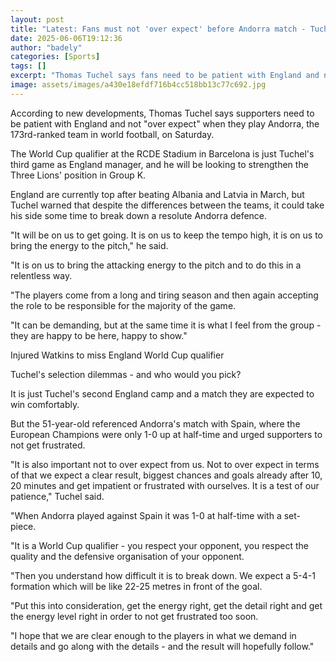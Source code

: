 ```yaml
---
layout: post
title: "Latest: Fans must not 'over expect' before Andorra match - Tuchel"
date: 2025-06-06T19:12:36
author: "badely"
categories: [Sports]
tags: []
excerpt: "Thomas Tuchel says fans need to be patient with England and not 'over expect' when they play Andorra, the 173rd-ranked team in world football, on Satu"
image: assets/images/a430e18efdf716b4cc518bb13c77c692.jpg
---
```


According to new developments, Thomas Tuchel says supporters need to be patient with England and not "over expect" when they play Andorra, the 173rd-ranked team in world football, on Saturday. 

The World Cup qualifier at the RCDE Stadium in Barcelona is just Tuchel's third game as England manager, and he will be looking to strengthen the Three Lions' position in Group K. 

England are currently top after beating Albania and Latvia in March, but Tuchel warned that despite the differences between the teams, it could take his side some time to break down a resolute Andorra defence. 

"It will be on us to get going. It is on us to keep the tempo high, it is on us to bring the energy to the pitch," he said.

"It is on us to bring the attacking energy to the pitch and to do this in a relentless way.

"The players come from a long and tiring season and then again accepting the role to be responsible for the majority of the game.

"It can be demanding, but at the same time it is what I feel from the group - they are happy to be here, happy to show."

Injured Watkins to miss England World Cup qualifier

Tuchel's selection dilemmas - and who would you pick?

It is just Tuchel's second England camp and a match they are expected to win comfortably.

But the 51-year-old referenced Andorra's match with Spain, where the European Champions were only 1-0 up at half-time and urged supporters to not get frustrated.

"It is also important not to over expect from us. Not to over expect in terms of that we expect a clear result, biggest chances and goals already after 10, 20 minutes and get impatient or frustrated with ourselves. It is a test of our patience," Tuchel said.

"When Andorra played against Spain it was 1-0 at half-time with a set-piece.

"It is a World Cup qualifier - you respect your opponent, you respect the quality and the defensive organisation of your opponent.

"Then you understand how difficult it is to break down. We expect a 5-4-1 formation which will be like 22-25 metres in front of the goal.

"Put this into consideration, get the energy right, get the detail right and get the energy level right in order to not get frustrated too soon.

"I hope that we are clear enough to the players in what we demand in details and go along with the details - and the result will hopefully follow."

